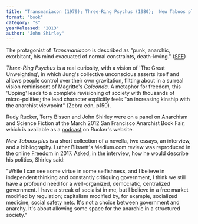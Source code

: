 ```yaml
---
title: "Transmaniacon (1979); Three-Ring Psychus (1980);  New Taboos plus (2013)"
format: "book"
category: "s"
yearReleased: "2013"
author: "John Shirley"
---
```

The protagonist of _Transmaniacon_  is described as "punk, anarchic, exorbitant, his mind evacuated of normal  constraints, death-loving." (<a href="http://www.sf-encyclopedia.com/Entry/shirley_john">SFE</a>)

_Three-Ring Psychus_ is a real  curiosity, with a vision of 'The Great Unweighting', in which Jung's collective  unconscious asserts itself and allows people control over their own gravitation,  flitting about in a surreal vision reminiscent of Magritte's _Golconda_. A  metaphor for freedom, this 'Upping' leads to a complete revisioning of society  with thousands of micro-polities; the lead character explicitly feels "an  increasing kinship with the anarchist viewpoint" (Zebra edn, p150).

Rudy Rucker, Terry Bisson and John Shirley  were on a panel on Anarchism and Science Fiction at the March 2012 San Francisco  Anarchist Book Fair, which is available as a <a href="http://www.rudyrucker.com/blog/mp3/rucker_bisson_shirley_anarchist_book_fair_san_francisco_march_31_2012.mp3"> podcast</a> on Rucker's website.

_New Taboos plus_ is a short  collection of a novella, two essays, an interview, and a bibliography. Luther  Blissett's Medium.com review was reproduced in the online  <a href="https://freedomnews.org.uk/book-review-new-taboos/">Freedom</a> in  2017. Asked, in the interview, how he would describe his politics, Shirley said:

"While I can see some virtue in some selfishness, and I  believe in independent thinking and constantly critiquing government, I think we  still have a profound need for a well-organized, democratic, centralized  government. I have a streak of socialist in me, but I believe in a free market  modified by regulation; capitalism modified by, for example, socialized  medicine, social safety nets. It's not a choice between government and anarchy.  It's about allowing some space for the anarchic in a structured society."
